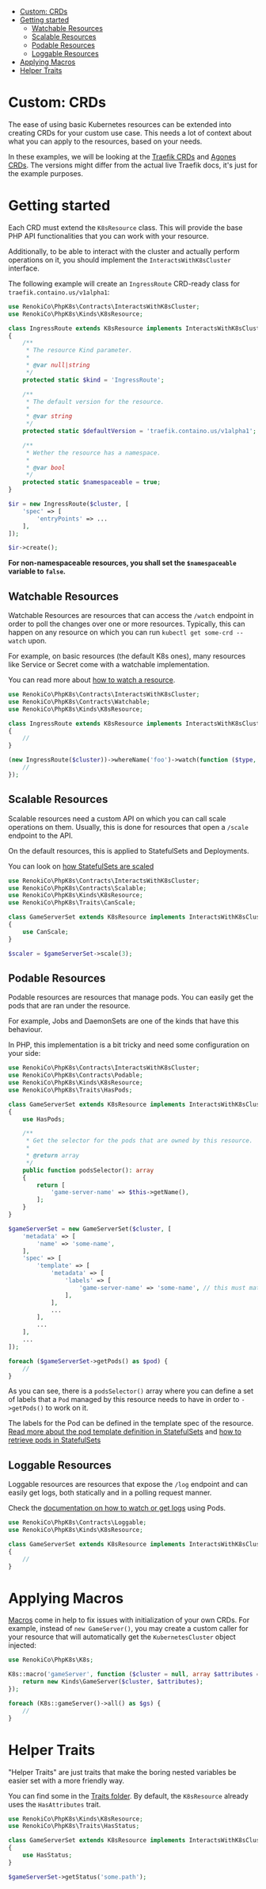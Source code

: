- [Custom: CRDs](#custom-crds)
- [Getting started](#getting-started)
  - [Watchable Resources](#watchable-resources)
  - [Scalable Resources](#scalable-resources)
  - [Podable Resources](#podable-resources)
  - [Loggable Resources](#loggable-resources)
- [Applying Macros](#applying-macros)
- [Helper Traits](#helper-traits)

# Custom: CRDs

The ease of using basic Kubernetes resources can be extended into creating CRDs for your custom use case. This needs a lot of context about what you can apply to the resources, based on your needs.

In these examples, we will be looking at the [Traefik CRDs](https://doc.traefik.io/traefik/routing/providers/kubernetes-crd) and [Agones CRDs](https://github.com/googleforgames/agones/tree/main/install/helm/agones/templates/crds). The versions might differ from the actual live Traefik docs, it's just for the example purposes.

# Getting started

Each CRD must extend the `K8sResource` class. This will provide the base PHP API functionalities that you can work with your resource.

Additionally, to be able to interact with the cluster and actually perform operations on it, you should implement the `InteractsWithK8sCluster` interface.


The following example will create an `IngressRoute` CRD-ready class for `traefik.containo.us/v1alpha1`:

```php
use RenokiCo\PhpK8s\Contracts\InteractsWithK8sCluster;
use RenokiCo\PhpK8s\Kinds\K8sResource;

class IngressRoute extends K8sResource implements InteractsWithK8sCluster
{
    /**
     * The resource Kind parameter.
     *
     * @var null|string
     */
    protected static $kind = 'IngressRoute';

    /**
     * The default version for the resource.
     *
     * @var string
     */
    protected static $defaultVersion = 'traefik.containo.us/v1alpha1';

    /**
     * Wether the resource has a namespace.
     *
     * @var bool
     */
    protected static $namespaceable = true;
}

$ir = new IngressRoute($cluster, [
    'spec' => [
        'entryPoints' => ...
    ],
]);

$ir->create();
```

**For non-namespaceable resources, you shall set the `$namespaceable` variable to `false`.**

## Watchable Resources

Watchable Resources are resources that can access the `/watch` endpoint in order to poll the changes over one or more resources. Typically, this can happen on any resource on which you can run `kubectl get some-crd --watch` upon.

For example, on basic resources (the default K8s ones), many resources like Service or Secret come with a watchable implementation.

You can read more about [how to watch a resource](RESOURCES-GETTING-STARTED.md#watch-resource).

```php
use RenokiCo\PhpK8s\Contracts\InteractsWithK8sCluster;
use RenokiCo\PhpK8s\Contracts\Watchable;
use RenokiCo\PhpK8s\Kinds\K8sResource;

class IngressRoute extends K8sResource implements InteractsWithK8sCluster, Watchable
{
    //
}

(new IngressRoute($cluster))->whereName('foo')->watch(function ($type, $ir) {
    //
});
```

## Scalable Resources

Scalable resources need a custom API on which you can call scale operations on them. Usually, this is done for resources that open a `/scale` endpoint to the API.

On the default resources, this is applied to StatefulSets and Deployments.

You can look on [how StatefulSets are scaled](kinds/StatefulSet.md#scaling)

```php
use RenokiCo\PhpK8s\Contracts\InteractsWithK8sCluster;
use RenokiCo\PhpK8s\Contracts\Scalable;
use RenokiCo\PhpK8s\Kinds\K8sResource;
use RenokiCo\PhpK8s\Traits\CanScale;

class GameServerSet extends K8sResource implements InteractsWithK8sCluster, Scalable
{
    use CanScale;
}

$scaler = $gameServerSet->scale(3);
```

## Podable Resources

Podable resources are resources that manage pods. You can easily get the pods that are ran under the resource.

For example, Jobs and DaemonSets are one of the kinds that have this behaviour.

In PHP, this implementation is a bit tricky and need some configuration on your side:

```php
use RenokiCo\PhpK8s\Contracts\InteractsWithK8sCluster;
use RenokiCo\PhpK8s\Contracts\Podable;
use RenokiCo\PhpK8s\Kinds\K8sResource;
use RenokiCo\PhpK8s\Traits\HasPods;

class GameServerSet extends K8sResource implements InteractsWithK8sCluster, Podable
{
    use HasPods;

    /**
     * Get the selector for the pods that are owned by this resource.
     *
     * @return array
     */
    public function podsSelector(): array
    {
        return [
            'game-server-name' => $this->getName(),
        ];
    }
}

$gameServerSet = new GameServerSet($cluster, [
    'metadata' => [
        'name' => 'some-name',
    ],
    'spec' => [
        'template' => [
            'metadata' => [
                'labels' => [
                    'game-server-name' => 'some-name', // this must match
                ],
            ],
            ...
        ],
        ...
    ],
    ...
]);

foreach ($gameServerSet->getPods() as $pod) {
    //
}
```

As you can see, there is a `podsSelector()` array where you can define a set of labels that a `Pod` managed by this resource needs to have in order to `->getPods()` to work on it.

The labels for the Pod can be defined in the template spec of the resource. [Read more about the pod template definition in StatefulSets](kinds/StatefulSet.md#example) and [how to retrieve pods in StatefulSets](kinds/StatefulSet.md#getting-pods)


## Loggable Resources

Loggable resources are resources that expose the `/log` endpoint and can easily get logs, both statically and in a polling request manner.

Check the [documentation on how to watch or get logs](kinds/Pod.md#pod-logs) using Pods.

```php
use RenokiCo\PhpK8s\Contracts\Loggable;
use RenokiCo\PhpK8s\Kinds\K8sResource;

class GameServerSet extends K8sResource implements InteractsWithK8sCluster, Loggable
{
    //
}
```

# Applying Macros

[Macros](kinds/Resource.md#macros) come in help to fix issues with initialization of your own CRDs. For example, instead of `new GameServer()`, you may create a custom caller for your resource that will automatically get the `KubernetesCluster` object injected:

```php
use RenokiCo\PhpK8s\K8s;

K8s::macro('gameServer', function ($cluster = null, array $attributes = []) {
    return new Kinds\GameServer($cluster, $attributes);
});

foreach (K8s::gameServer()->all() as $gs) {
    //
}
```

# Helper Traits

"Helper Traits" are just traits that make the boring nested variables be easier set with a more friendly way.

You can find some in the [Traits folder](../../master/src/Traits). By default, the `K8sResource` already uses the `HasAttributes` trait.

```php
use RenokiCo\PhpK8s\Kinds\K8sResource;
use RenokiCo\PhpK8s\Traits\HasStatus;

class GameServerSet extends K8sResource implements InteractsWithK8sCluster
{
    use HasStatus;
}

$gameServerSet->getStatus('some.path');
```
